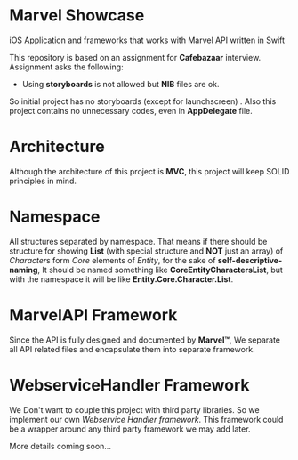 # Marvel Showcase

iOS Application and frameworks that works with Marvel API written in Swift

This repository is based on an assignment for **Cafebazaar** interview.
Assignment asks the following:

- Using **storyboards** is not allowed but **NIB** files are ok.

So initial project has no storyboards (except for launchscreen) . Also this project contains no unnecessary codes, even  in **AppDelegate** file.


# Architecture

Although the architecture of this project is **MVC**, this project will keep SOLID principles in mind.

# Namespace

All structures separated by namespace. That means if there should be structure for showing **List** (with special structure and **NOT** just an array) of *Character*s form *Core* elements of *Entity*, for the sake of **self-descriptive-naming**, It should be named something like **CoreEntityCharactersList**, but with the namespace it will be like **Entity.Core.Character.List**.


# MarvelAPI Framework

Since the API is fully designed and documented by **Marvel™**, We separate all API related files and encapsulate them into separate framework.

# WebserviceHandler Framework

We Don't want to couple this project with third party libraries. So we implement our own *Webservice Handler framework*. This framework could be a wrapper around any third party framework we may add later.

More details coming soon...

